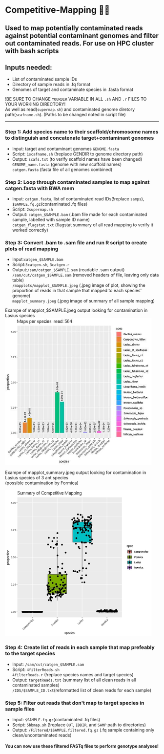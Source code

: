 # Competitive-Mapping :dna::ant:
Used to map potentially contaminated reads against potential contaminant genomes and filter out contaminated reads. For use on HPC cluster with bash scripts
---
## Inputs needed:
- List of contaminated sample IDs
- Directory of sample reads in .fq format
- Genomes of target and contaminate species in .fasta format  
  
!BE SURE TO CHANGE `YOURDIR` VARIABLE IN ALL `.sh` AND `.r` FILES TO YOUR WORKING DIRECTORY!   
As well as read(`supermap.sh`) and contaminated genome diretory path(`scafname.sh`). (Paths to be changed noted in script file)
  
---
### Step 1: Add species name to their scaffold/chromosome names to distinguish and concatenate target+contaminant genomes  
- Input: target and contaminant genomes `GENOME.fasta`
- Script: `1scafname.sh`  (!replace GENDIR to genome directory path)
- Output: `scafs.txt` (to verify scaffold names have been changed)    
          `GENOME_name.fasta` (genome with new scaffold names)  
          `catgen.fasta` (fasta file of all genomes combined)  

### Step 2: Loop through contaminated samples to map against catgen.fasta with BWA mem   
- Input: `catgen.fasta`, list of contaminated read IDs(!replace `samps`), `$SAMPLE.fq.gz`(contaminated .fq files)
- Script: `2supermap.sh`
- Output: `catgen_$SAMPLE.bam` (.bam file made for each contaminated sample, labelled with sample ID name)  
         `catgen_flagstat.txt` (flagstat summary of all read mapping to verify it worked correctly)  
           
### Step 3: Convert .bam to .sam file and run R script to create plots of read mapping   
- Input:`catgen_$SAMPLE.bam`
- Script:`3catgen.sh`, `3catgen.r`  
- Output:`/sam/catgen_$SAMPLE.sam` (readable .sam output)  
        `/sam/cut/catgen_$SAMPLE.sam` (removed headers of file, leaving only data table)  
        `/mapplots/mapplot_$SAMPLE.jpeg` (.jpeg image of plot, showing the proportion of reads in that sample that mapped to each species' genome)  
        `mapplot_summary.jpeg` (.jpeg image of summary of all sample mapping)

 Exampe of mapplot_$SAMPLE.jpeg output looking for contamination in Lasius species  
![mapplot for read 564](mapplot_564.jpeg)  

Exampe of mapplot_summary.jpeg output looking for contamination in Lasius species of 3 ant species     
 (possible contamination by Formica)  
 
![summary of mapplots](mapplot_summary.jpeg)    

### Step 4: Create list of reads in each sample that map prefeably to the target species   
- Input: `/sam/cut/catgen_$SAMPLE.sam`
- Script: `4filterReads.sh`   
          `4filterReads.r` (!replace species names and target species)  
- Output: `targetReads.txt` (summary list of all clean reads in all contaminated samples)     
          `/IDS/$SAMPLE_ID.txt`(reformatted list of clean reads for each sample)   

### Step 5: Filter out reads that don't map to target species in sample files   
- Input:  `$SAMPLE.fq.gz`(contaminated .fq files)  
- Script: `5bbmap.sh` (!replace `OUT`, `IDDIR`, and `SAMP` path to directories)    
- Output:  `/Filtered/$SAMPLE.filtered.fq.gz` (.fq sample containing only clean/uncontaminated reads)   
           
#### You can now use these filtered FASTq files to perform genotype analyses!      

